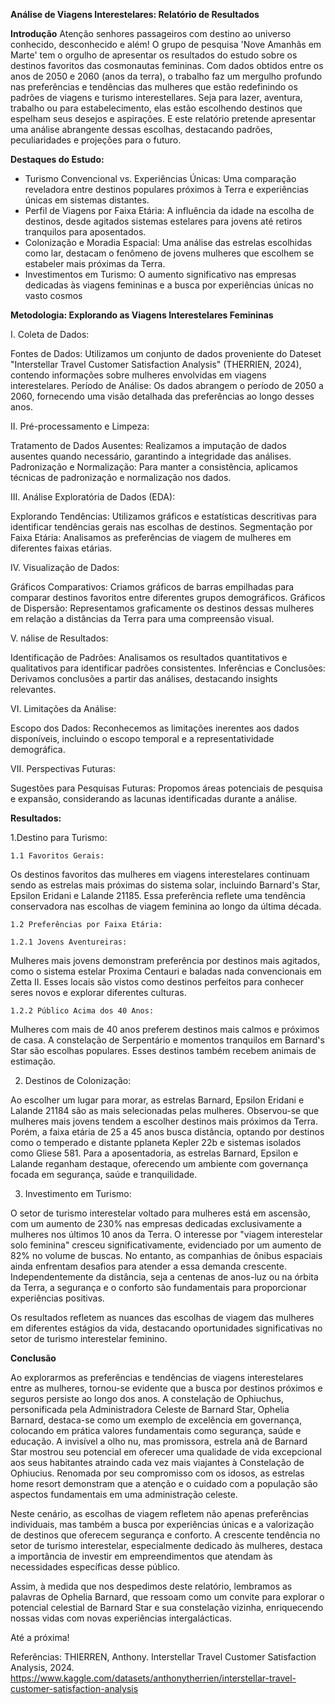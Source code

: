 **Análise de Viagens Interestelares: Relatório de Resultados**

**Introdução**
Atenção senhores passageiros com destino ao universo conhecido, desconhecido e além! O grupo de pesquisa 'Nove Amanhãs em Marte' tem o orgulho de apresentar os resultados do estudo sobre os destinos favoritos das cosmonautas femininas. Com dados obtidos entre os anos de 2050 e 2060 (anos da terra), o trabalho faz um mergulho profundo nas preferências e tendências das mulheres que estão redefinindo os padrões de viagens e turismo interestellares. Seja para lazer, aventura, trabalho ou para estabelecimento, elas estão escolhendo destinos que espelham seus desejos e aspirações. E este relatório pretende apresentar uma análise abrangente dessas escolhas, destacando padrões, peculiaridades e projeções para o futuro.

**Destaques do Estudo:**

- Turismo Convencional vs. Experiências Únicas: 
Uma comparação reveladora entre destinos populares próximos à Terra e experiências únicas em sistemas distantes.
- Perfil de Viagens por Faixa Etária: 
A influência da idade na escolha de destinos, desde agitados sistemas estelares para jovens até retiros tranquilos para aposentados.
- Colonização e Moradia Espacial: Uma análise das estrelas escolhidas como lar, destacam o fenômeno de jovens mulheres que escolhem se estabeler mais próximas da Terra.
- Investimentos em Turismo: O aumento significativo nas empresas dedicadas às viagens femininas e a busca por experiências únicas no vasto cosmos

**Metodologia: Explorando as Viagens Interestelares Femininas**

I. Coleta de Dados:

Fontes de Dados: Utilizamos um conjunto de dados proveniente do Dateset "Interstellar Travel Customer Satisfaction Analysis" (THERRIEN, 2024), contendo informações sobre mulheres envolvidas em viagens interestelares.
Período de Análise: Os dados abrangem o período de 2050 a 2060, fornecendo uma visão detalhada das preferências ao longo desses anos.

II. Pré-processamento e Limpeza:

Tratamento de Dados Ausentes: Realizamos a imputação de dados ausentes quando necessário, garantindo a integridade das análises.
Padronização e Normalização: Para manter a consistência, aplicamos técnicas de padronização e normalização nos dados.

III. Análise Exploratória de Dados (EDA):

Explorando Tendências: Utilizamos gráficos e estatísticas descritivas para identificar tendências gerais nas escolhas de destinos.
Segmentação por Faixa Etária: Analisamos as preferências de viagem de mulheres em diferentes faixas etárias.

IV. Visualização de Dados:

Gráficos Comparativos: Criamos gráficos de barras empilhadas para comparar destinos favoritos entre diferentes grupos demográficos.
Gráficos de Dispersão: Representamos graficamente os destinos dessas mulheres em relação a distâncias da Terra para uma compreensão visual.

V. nálise de Resultados:

Identificação de Padrões: Analisamos os resultados quantitativos e qualitativos para identificar padrões consistentes.
Inferências e Conclusões: Derivamos conclusões a partir das análises, destacando insights relevantes.

VI. Limitações da Análise:

Escopo dos Dados: Reconhecemos as limitações inerentes aos dados disponíveis, incluindo o escopo temporal e a representatividade demográfica.

VII. Perspectivas Futuras:

Sugestões para Pesquisas Futuras: Propomos áreas potenciais de pesquisa e expansão, considerando as lacunas identificadas durante a análise.

**Resultados:**

1.Destino para Turismo:

    1.1 Favoritos Gerais:

Os destinos favoritos das mulheres em viagens interestelares continuam sendo as estrelas mais próximas do sistema solar, incluindo Barnard's Star, Epsilon Eridani e Lalande 21185. Essa preferência reflete uma tendência conservadora nas escolhas de viagem feminina ao longo da última década.

    1.2 Preferências por Faixa Etária:

    1.2.1 Jovens Aventureiras:

Mulheres mais jovens demonstram preferência por destinos mais agitados, como o sistema estelar Proxima Centauri e baladas nada convencionais em Zetta II. Esses locais são vistos como destinos perfeitos para conhecer seres novos e explorar diferentes culturas.

    1.2.2 Público Acima dos 40 Anos:

Mulheres com mais de 40 anos preferem destinos mais calmos e próximos de casa. A constelação de Serpentário e momentos tranquilos em Barnard's Star são escolhas populares. Esses destinos também recebem animais de estimação.


2. Destinos de Colonização:

Ao escolher um lugar para morar, as estrelas Barnard, Epsilon Eridani e Lalande 21184 são as mais selecionadas pelas mulheres. Observou-se que mulheres mais jovens tendem a escolher destinos mais próximos da Terra. Porém, a faixa etária de 25 a 45 anos busca distância, optando por destinos como o temperado e distante pplaneta Kepler 22b e sistemas isolados como Gliese 581. Para a aposentadoria, as estrelas Barnard, Epsilon e Lalande reganham destaque, oferecendo um ambiente com governança focada em segurança, saúde e tranquilidade.

3. Investimento em Turismo:

O setor de turismo interestelar voltado para mulheres está em ascensão, com um aumento de 230% nas empresas dedicadas exclusivamente a mulheres nos últimos 10 anos da Terra. O interesse por "viagem interestelar solo feminina" cresceu significativamente, evidenciado por um aumento de 82% no volume de buscas. No entanto, as companhias de ônibus espaciais ainda enfrentam desafios para atender a essa demanda crescente. Independentemente da distância, seja a centenas de anos-luz ou na órbita da Terra, a segurança e o conforto são fundamentais para proporcionar experiências positivas.

Os resultados refletem as nuances das escolhas de viagem das mulheres em diferentes estágios da vida, destacando oportunidades significativas no setor de turismo interestelar feminino.

**Conclusão**

Ao explorarmos as preferências e tendências de viagens interestelares entre as mulheres, tornou-se evidente que a busca por destinos próximos e seguros persiste ao longo dos anos. A constelação de Ophiuchus, personificada pela Administradora Celeste de Barnard Star, Ophelia Barnard, destaca-se como um exemplo de excelência em governança, colocando em prática valores fundamentais como segurança, saúde e educação. 
A invisível a olho nu, mas promissora, estrela anã de Barnard Star mostrou seu potencial em oferecer uma qualidade de vida excepcional aos seus habitantes atraindo cada vez mais viajantes à Constelação de Ophiucius. Renomada por seu compromisso com os idosos, as estrelas home resort demonstram que a atenção e o cuidado com a população são aspectos fundamentais em uma administração celeste.

Neste cenário, as escolhas de viagem refletem não apenas preferências individuais, mas também a busca por experiências únicas e a valorização de destinos que oferecem segurança e conforto. A crescente tendência no setor de turismo interestelar, especialmente dedicado às mulheres, destaca a importância de investir em empreendimentos que atendam às necessidades específicas desse público.

Assim, à medida que nos despedimos deste relatório, lembramos as palavras de Ophelia Barnard, que ressoam como um convite para explorar o potencial celestial de Barnard Star e sua constelação vizinha, enriquecendo nossas vidas com novas experiências intergalácticas.


Até a próxima!

Referências: 
THIERREN, Anthony. Interstellar Travel Customer Satisfaction Analysis, 2024. <https://www.kaggle.com/datasets/anthonytherrien/interstellar-travel-customer-satisfaction-analysis>
